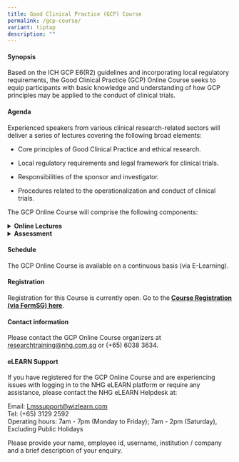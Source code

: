```yaml
---
title: Good Clinical Practice (GCP) Course
permalink: /gcp-course/
variant: tiptap
description: ""
---
```

<h4><strong>Synopsis</strong></h4>
<p>Based on the ICH GCP E6(R2) guidelines and incorporating local regulatory
requirements, the Good Clinical Practice (GCP) Online Course seeks to equip
participants with basic knowledge and understanding of how GCP principles
may be applied to the conduct of clinical trials.</p>
<h4><strong>Agenda</strong></h4>
<p>Experienced speakers from various clinical research-related sectors will
deliver a series of lectures covering the following broad elements:</p>
<ul data-tight="true" class="tight">
<li>
<p>Core principles of Good Clinical Practice and ethical research.&nbsp;</p>
</li>
<li>
<p>Local regulatory requirements and legal framework for clinical trials.</p>
</li>
<li>
<p>Responsibilities of the sponsor and investigator.</p>
</li>
<li>
<p>Procedures related to the operationalization and conduct of clinical trials.</p>
</li>
</ul>
<p>The GCP Online Course will comprise the following components:</p>
<div data-type="detailGroup" class="isomer-accordion isomer-accordion-white">
<details class="isomer-details">
<summary><strong>Online Lectures</strong>
</summary>
<div data-type="detailsContent" class="isomer-details-content">
<ul data-tight="true" class="tight">
<li>
<p>There are 15 online lectures which will cover the fundamental topics in
Good Clinical Practice and are narrated by subject matter experts.</p>
</li>
</ul>
<p></p>
</div>
</details>
<details class="isomer-details">
<summary><strong>Assessment</strong>
</summary>
<div data-type="detailsContent" class="isomer-details-content">
<ul data-tight="true" class="tight">
<li>
<p>Participants are required to complete an online quiz comprising 53 questions
after completing the online and supplementary lectures.</p>
</li>
<li>
<p>The online quiz will incorporate information from both the online and
supplementary lectures.</p>
</li>
<li>
<p><strong>When a participant is confirmed, he/she will be given 1 month access to complete the online lectures and assessment.</strong>
</p>
</li>
<li>
<p>An E-Certificate of Achievement will be awarded to participants who achieve
a minimum passing score of 75%.</p>
<p></p>
</li>
</ul>
</div>
</details>
</div>
<p></p>
<h4><strong>Schedule</strong></h4>
<p>The GCP Online Course is available on a continuous basis (via E-Learning).
<br>
</p>
<h4><strong>Registration</strong></h4>
<p>Registration for this Course is currently open. Go to the<strong> <a href="https://form.gov.sg/65d83d15623fb2fc7df0f07c" rel="noopener nofollow" target="_blank">Course Registration (via FormSG) here</a></strong>.</p>
<p></p>
<h4><strong>Contact information </strong></h4>
<p>Please contact the GCP Online Course organizers at <a href="mailto:researchtraining@nhg.com.sg" rel="noopener noreferrer nofollow" target="_blank">researchtraining@nhg.com.sg</a> or
(+65) 6038 3634.</p>
<p></p>
<h4><strong>eLEARN Support</strong></h4>
<p>If you have registered for the GCP Online Course and are experiencing
issues with logging in to the NHG eLEARN platform or require any assistance,
please contact the NHG eLEARN Helpdesk at:</p>
<p>Email: <a href="mailto:Lmssupport@wizlearn.com" rel="noopener noreferrer nofollow" target="_blank">Lmssupport@wizlearn.com</a> 
<br>Tel: (+65) 3129 2592
<br>Operating hours: 7am - 7pm (Monday to Friday); 7am - 2pm (Saturday), Excluding
Public Holidays</p>
<p>Please provide your name, employee id, username, institution / company
and a brief description of your enquiry.</p>
<p></p>
<p></p>
<p></p>